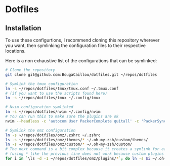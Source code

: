 
# Dotfiles

## Installation

To use these configurtions, I recommend cloning this repository wherever you want,
then symlinking the configuration files to their respective locations.

Here is a non exhaustive list of the configurations that can be symlinked:

```bash
# Clone the repository
git clone git@github.com:BougaCaillou/dotfiles.git ~/repos/dotfiles

# Symlink the tmux configuration
ln -s ~/repos/dotfiles/tmux/tmux.conf ~/.tmux.conf
# (if you want to use the scripts found here)
ln -s ~/repos/dotfiles/tmux ~/.config/tmux

# Nvim configuration symlinked
ln -s ~/repos/dotfiles/nvim ~/.config/nvim
# You can run this to make sure the plugins are ok
nvim --headless -c 'autocom User PackerComplete quitall' -c 'PackerSync'

# Symlink the omz configuration
ln -s ~/repos/dotfiles/omz/.zshrc ~/.zshrc
ls -s ~/repos/dotfiles/omz/themes/* ~/.oh-my-zsh/custom/themes/
ln -s ~/repos/dotfiles/omz/custom/* ~/.oh-my-zsh/custom/
# The next command is a bit complex because it creates a symlink for each plugin to .oh-my-zsh/custom/plugins
# (using * like the previous line does not work because custom plugins are directories)
for i in `\ls -d -1 ~/repos/dotfiles/omz/plugins/*`; do ln -s $i ~/.oh-my-zsh/custom/plugins/$(echo $i | rev | cut -d "/" -f 1 | rev); done
```
